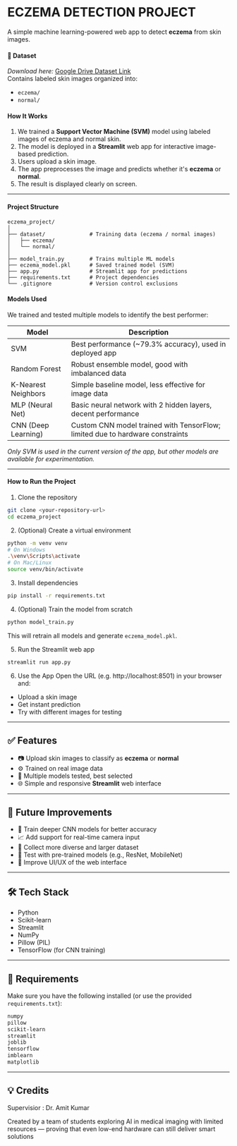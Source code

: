 <h1>ECZEMA DETECTION PROJECT</h1>

A simple machine learning-powered web app to detect **eczema** from skin images.


<h4>📁 Dataset</h4>

*Download here:*
[Google Drive Dataset Link](https://drive.google.com/drive/folders/1hjXKMEu9vwkfCY4uuha3Ewb5ueQtQ01x?usp=drive_link)  
Contains labeled skin images organized into:
- `eczema/`
- `normal/`



<h4>How It Works</h4>

1. We trained a **Support Vector Machine (SVM)** model using labeled images of eczema and normal skin.
2. The model is deployed in a **Streamlit** web app for interactive image-based prediction.
3. Users upload a skin image.
4. The app preprocesses the image and predicts whether it's **eczema** or **normal**.
5. The result is displayed clearly on screen.

---

<h4>Project Structure</h4>

```
eczema_project/
│
├── dataset/              # Training data (eczema / normal images)
│   ├── eczema/
│   └── normal/
│
├── model_train.py        # Trains multiple ML models
├── eczema_model.pkl      # Saved trained model (SVM)
├── app.py                # Streamlit app for predictions
├── requirements.txt      # Project dependencies
└── .gitignore            # Version control exclusions
```



<h4>Models Used</h4>

We trained and tested multiple models to identify the best performer:

| Model                  | Description                                                                 |
|------------------------|-----------------------------------------------------------------------------|
| SVM                    | Best performance (~79.3% accuracy), used in deployed app                    |
| Random Forest          | Robust ensemble model, good with imbalanced data                            |
| K-Nearest Neighbors    | Simple baseline model, less effective for image data                        |
| MLP (Neural Net)       | Basic neural network with 2 hidden layers, decent performance               |
| CNN (Deep Learning)    | Custom CNN model trained with TensorFlow; limited due to hardware constraints |

*Only SVM is used in the current version of the app, but other models are available for experimentation.*

---

<h4> How to Run the Project</h4>

 1. Clone the repository
```bash
git clone <your-repository-url>
cd eczema_project
```

 2. (Optional) Create a virtual environment
```bash
python -m venv venv
# On Windows
.\venv\Scripts\activate
# On Mac/Linux
source venv/bin/activate
```

 3. Install dependencies
```bash
pip install -r requirements.txt
```

 4. (Optional) Train the model from scratch
```bash
python model_train.py
```
This will retrain all models and generate `eczema_model.pkl`.

 5. Run the Streamlit web app
```bash
streamlit run app.py
```

 6. Use the App
Open the URL (e.g. http://localhost:8501) in your browser and:
- Upload a skin image
- Get instant prediction
- Try with different images for testing

---

## ✅ Features

- 📷 Upload skin images to classify as **eczema** or **normal**
- ⚙️ Trained on real image data
- 💾 Multiple models tested, best selected
- 🌐 Simple and responsive **Streamlit** web interface

---

## 🔮 Future Improvements

- 🧠 Train deeper CNN models for better accuracy  
- 📈 Add support for real-time camera input  
- 🧬 Collect more diverse and larger dataset  
- 🧪 Test with pre-trained models (e.g., ResNet, MobileNet)  
- 🎨 Improve UI/UX of the web interface

---

## 🛠️ Tech Stack

- Python  
- Scikit-learn  
- Streamlit  
- NumPy  
- Pillow (PIL)  
- TensorFlow (for CNN training)

---

## 📂 Requirements

Make sure you have the following installed (or use the provided `requirements.txt`):

```txt
numpy
pillow
scikit-learn
streamlit
joblib
tensorflow
imblearn
matplotlib
```

---

## 💡 Credits
Supervisior : Dr. Amit Kumar

Created by a team of students exploring AI in medical imaging with limited resources — proving that even low-end hardware can still deliver smart solutions 
```
